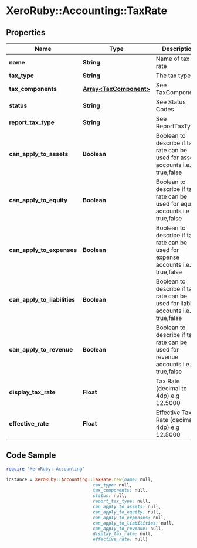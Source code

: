 # XeroRuby::Accounting::TaxRate

## Properties

Name | Type | Description | Notes
------------ | ------------- | ------------- | -------------
**name** | **String** | Name of tax rate | [optional] 
**tax_type** | **String** | The tax type | [optional] 
**tax_components** | [**Array&lt;TaxComponent&gt;**](TaxComponent.md) | See TaxComponents | [optional] 
**status** | **String** | See Status Codes | [optional] 
**report_tax_type** | **String** | See ReportTaxTypes | [optional] 
**can_apply_to_assets** | **Boolean** | Boolean to describe if tax rate can be used for asset accounts i.e.  true,false | [optional] 
**can_apply_to_equity** | **Boolean** | Boolean to describe if tax rate can be used for equity accounts i.e true,false | [optional] 
**can_apply_to_expenses** | **Boolean** | Boolean to describe if tax rate can be used for expense accounts  i.e. true,false | [optional] 
**can_apply_to_liabilities** | **Boolean** | Boolean to describe if tax rate can be used for liability accounts  i.e. true,false | [optional] 
**can_apply_to_revenue** | **Boolean** | Boolean to describe if tax rate can be used for revenue accounts i.e. true,false | [optional] 
**display_tax_rate** | **Float** | Tax Rate (decimal to 4dp) e.g 12.5000 | [optional] 
**effective_rate** | **Float** | Effective Tax Rate (decimal to 4dp) e.g 12.5000 | [optional] 

## Code Sample

```ruby
require 'XeroRuby::Accounting'

instance = XeroRuby::Accounting::TaxRate.new(name: null,
                                 tax_type: null,
                                 tax_components: null,
                                 status: null,
                                 report_tax_type: null,
                                 can_apply_to_assets: null,
                                 can_apply_to_equity: null,
                                 can_apply_to_expenses: null,
                                 can_apply_to_liabilities: null,
                                 can_apply_to_revenue: null,
                                 display_tax_rate: null,
                                 effective_rate: null)
```


